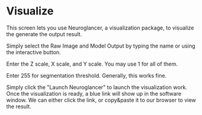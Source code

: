 <!-- # Visualize

This screen lets you see your 3D geometries, as well as do some manipulations like cropping, and placing slices of an image in the 3D model where they correspond.

![Visualize Screen](https://github.com/ajbrookhouse/WSU_PlantBio_ML/blob/main/screenshots/visualizeScreenshot.png)

Here, you can add .ply files to the list of files to visualize by clicking the choose file button. You can choose as many or as few files as you want.

You can also pick the Choose Color button for each file. This will let you choose what color that specific file will be in the visualization

> For layers created by instance segmentation, the Choose color will be ignored, and colors will be assigned randomly to differentiate the different instances of the organelles.

Click the visualize button, and after some brief calculation and file loading, a 3D visualization window should appear that is interactive. -->


# Visualize

This screen lets you use Neuroglancer, a visualization package, to visualize the generate the output result.

Simply select the Raw Image and Model Output by typing the name or using the interactive button.

Enter the Z scale, X scale, and Y scale. You may use 1 for all of them.

Enter 255 for segmentation threshold. Generally, this works fine. 

Simply click the "Launch Neuroglancer" to launch the visualization work. Once the visualization is ready, a blue link will show up in the software window. We can either click the link, or copy&paste it to our browser to view the result. 